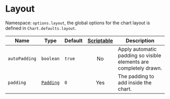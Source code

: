 # Layout

Namespace: `options.layout`, the global options for the chart layout is defined in `Chart.defaults.layout`.

| Name | Type | Default | [Scriptable](../general/options.md#scriptable-options) | Description
| ---- | ---- | ------- | :----: | -----------
| `autoPadding` | `boolean` | `true` | No | Apply automatic padding so visible elements are completely drawn.
| `padding` | [`Padding`](../general/padding.md) | `0` | Yes | The padding to add inside the chart.
